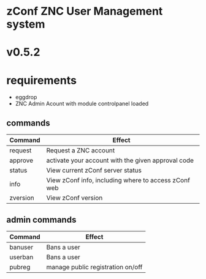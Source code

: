# zConf ZNC User Management system
# v0.5.2

# requirements
 - eggdrop
 - ZNC Admin Acount with module controlpanel loaded

## commands
Command  | Effect
---------|-------
request  | Request a ZNC account
approve  | activate your account with the given approval code
status   | View current zConf server status
info     | View zConf info, including where to access zConf web
zversion | View zConf version

## admin commands
Command | Effect
--------|-------
banuser | Bans a user
userban | Bans a user
pubreg  | manage public registration on/off

